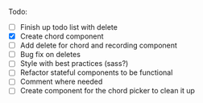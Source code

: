 Todo:
- [ ] Finish up todo list with delete
- [X] Create chord component
- [ ] Add delete for chord and recording component
- [ ] Bug fix on deletes
- [ ] Style with best practices (sass?)
- [ ] Refactor stateful components to be functional
- [ ] Comment where needed
- [ ] Create component for the chord picker to clean it up
